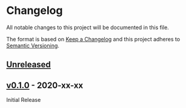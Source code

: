 # Changelog
All notable changes to this project will be documented in this file.

The format is based on [Keep a Changelog](http://keepachangelog.com/en/1.0.0/)
and this project adheres to [Semantic Versioning](http://semver.org/spec/v2.0.0.html).

## [Unreleased]

## [v0.1.0] - 2020-xx-xx

Initial Release

[Unreleased]: https://github.com/<organization>/<repository>/compare/master...develop
[v0.1.0]: https://github.com/<organization>/<repository>/tree/0.1.0
